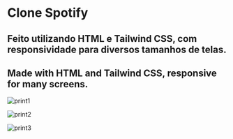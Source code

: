 # Clone Spotify
## Feito utilizando HTML e Tailwind CSS, com responsividade para diversos tamanhos de telas.
## Made with HTML and Tailwind CSS, responsive for many screens.

![print1](https://user-images.githubusercontent.com/61279172/210470010-947af5e4-0b80-463f-a467-a6e89fbcfe7d.png)

![print2](https://user-images.githubusercontent.com/61279172/210470022-81465681-9e3f-45fd-aa0b-e7f4a0e30b0d.png)

![print3](https://user-images.githubusercontent.com/61279172/210470034-d14e01d2-36e6-49e0-8c98-91767a16700b.png)

